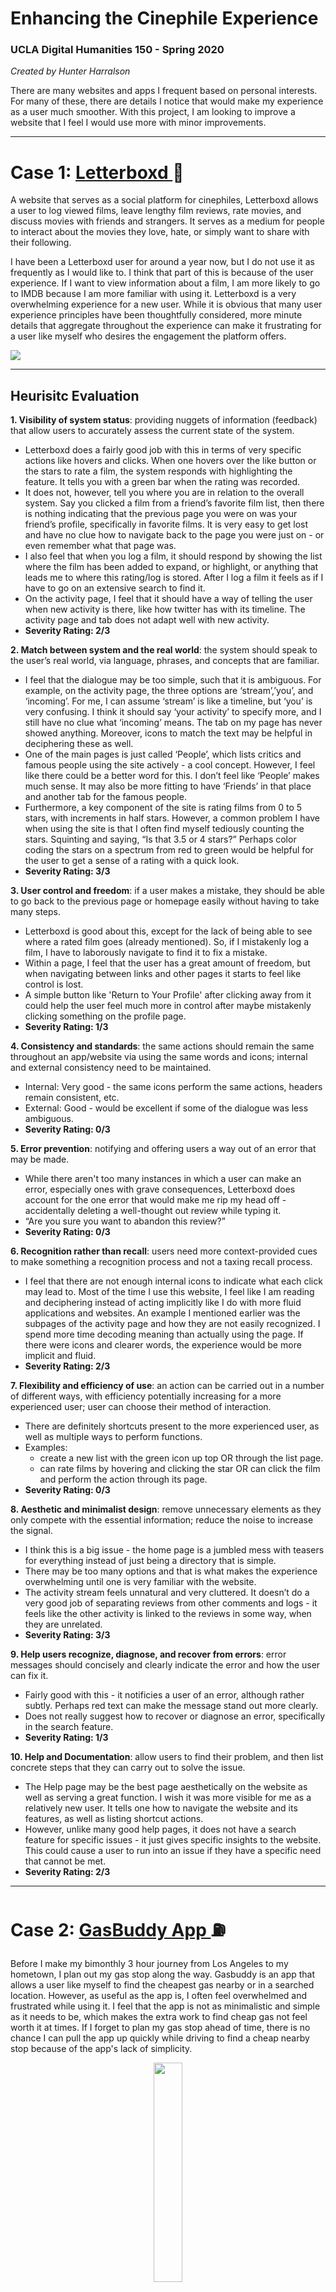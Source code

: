 # Enhancing the Cinephile Experience

### UCLA Digital Humanities 150 - Spring 2020

*Created by Hunter Harralson*

There are many websites and apps I frequent based on personal interests. For many of these, there are details I notice that would make my experience as a user much smoother. With this project, I am looking to improve a website that I feel I would use more with minor improvements.

---

# Case 1: <a href="http://letterboxd.com" target="_blank"> Letterboxd </a> :movie_camera:

A website that serves as a social platform for cinephiles, Letterboxd allows a user to log viewed films, leave lengthy film reviews, rate movies, and discuss movies with friends and strangers. It serves as a medium for people to interact about the movies they love, hate, or simply want to share with their following.

I have been a Letterboxd user for around a year now, but I do not use it as frequently as I would like to. I think that part of this is because of the user experience. If I want to view information about a film, I am more likely to go to IMDB because I am more familiar with using it. Letterboxd is a very overwhelming experience for a new user. While it is obvious that many user experience principles have been thoughtfully considered, more minute details that aggregate throughout the experience can make it frustrating for a user like myself who desires the engagement the platform offers. 

<img src="./Letterboxd-screenshot.png">

---

## Heurisitc Evaluation

**1. Visibility of system status**: providing nuggets of information (feedback) that allow users to accurately assess the current state of the system.

* Letterboxd does a fairly good job with this in terms of very specific actions like hovers and clicks. When one hovers over the like button or the stars to rate a film, the system responds with highlighting the feature. It tells you with a green bar when the rating was recorded. 
* It does not, however, tell you where you are in relation to the overall system. Say you clicked a film from a friend’s favorite film list, then there is nothing indicating that the previous page you were on was your friend’s profile, specifically in favorite films. It is very easy to get lost and have no clue how to navigate back to the page you were just on - or even remember what that page was. 
* I also feel that when you log a film, it should respond by showing the list where the film has been added to expand, or highlight, or anything that leads me to where this rating/log is stored. After I log a film it feels as if I have to go on an extensive search to find it. 
* On the activity page, I feel that it should have a way of telling the user when new activity is there, like how twitter has with its timeline. The activity page and tab does not adapt well with new activity.
* **Severity Rating: 2/3**

**2. Match between system and the real world**: the system should speak to the user’s real world, via language, phrases, and concepts that are familiar.

* I feel that the dialogue may be too simple, such that it is ambiguous. For example, on the activity page, the three options are ‘stream’,’you’, and ‘incoming’. For me, I can assume ‘stream’ is like a timeline, but ‘you’ is very confusing. I think it should say ‘your activity’ to specify more, and I still have no clue what ‘incoming’ means. The tab on my page has never showed anything. Moreover, icons to match the text may be helpful in deciphering these as well.  
* One of the main pages is just called ‘People’, which lists critics and famous people using the site actively - a cool concept. However, I feel like there could be a better word for this. I don’t feel like ‘People’ makes much sense. It may also be more fitting to have ‘Friends’ in that place and another tab for the famous people.
* Furthermore, a key component of the site is rating films from 0 to 5 stars, with increments in half stars. However, a common problem I have when using the site is that I often find myself tediously counting the stars. Squinting and saying, “Is that 3.5 or 4 stars?” Perhaps color coding the stars on a spectrum from red to green would be helpful for the user to get a sense of a rating with a quick look. 
* **Severity Rating: 3/3**

**3. User control and freedom**: if a user makes a mistake, they should be able to go back to the previous page or homepage easily without having to take many steps.

* Letterboxd is good about this, except for the lack of being able to see where a rated film goes (already mentioned). So, if I mistakenly log a film, I have to laborously navigate to find it to fix a mistake. 
* Within a page, I feel that the user has a great amount of freedom, but when navigating between links and other pages it starts to feel like control is lost. 
* A simple button like 'Return to Your Profile' after clicking away from it could help the user feel much more in control after maybe mistakenly clicking something on the profile page. 
* **Severity Rating: 1/3**

**4. Consistency and standards**: the same actions should remain the same throughout an app/website via using the same words and icons; internal and external consistency need to be maintained.

* Internal: Very good - the same icons perform the same actions, headers remain consistent, etc.
* External: Good - would be excellent if some of the dialogue was less ambiguous.
* **Severity Rating: 0/3**

**5. Error prevention**: notifying and offering users a way out of an error that may be made.

* While there aren't too many instances in which a user can make an error, especially ones with grave consequences, Letterboxd does account for the one error that would make me rip my head off - accidentally deleting a well-thought out review while typing it. 
* “Are you sure you want to abandon this review?”
* **Severity Rating: 0/3**

**6. Recognition rather than recall**: users need more context-provided cues to make something a recognition process and not a taxing recall process.

* I feel that there are not enough internal icons to indicate what each click may lead to. Most of the time I use this website, I feel like I am reading and deciphering instead of acting implicitly like I do with more fluid applications and websites. An example I mentioned earlier was the subpages of the activity page and how they are not easily recognized. I spend more time decoding meaning than actually using the page. If there were icons and clearer words, the experience would be more implicit and fluid. 
* **Severity Rating: 2/3**

**7. Flexibility and efficiency of use**: an action can be carried out in a number of different ways, with efficiency potentially increasing for a more experienced user; user can choose their method of interaction.

* There are definitely shortcuts present to the more experienced user, as well as multiple ways to perform functions. 
* Examples: 
  * create a new list with the green icon up top OR through the list page.
  * can rate films by hovering and clicking the star OR can click the film and perform the action through its page.
* **Severity Rating: 0/3**

**8. Aesthetic and minimalist design**: remove unnecessary elements as they only compete with the essential information; reduce the noise to increase the signal.

* I think this is a big issue - the home page is a jumbled mess with teasers for everything instead of just being a directory that is simple. 
* There may be too many options and that is what makes the experience overwhelming until one is very familiar with the website. 
* The activity stream feels unnatural and very cluttered. It doesn’t do a very good job of separating reviews from other comments and logs - it feels like the other activity is linked to the reviews in some way, when they are unrelated. 
* **Severity Rating: 3/3**

**9. Help users recognize, diagnose, and recover from errors**: error messages should concisely and clearly indicate the error and how the user can fix it.

* Fairly good with this - it notificies a user of an error, although rather subtly. Perhaps red text can make the message stand out more clearly.
* Does not really suggest how to recover or diagnose an error, specifically in the search feature.
* **Severity Rating: 1/3**

**10. Help and Documentation**: allow users to find their problem, and then list concrete steps that they can carry out to solve the issue. 

* The Help page may be the best page aesthetically on the website as well as serving a great function. I wish it was more visible for me as a relatively new user. It tells one how to navigate the website and its features, as well as listing shortcut actions. 
* However, unlike many good help pages, it does not have a search feature for specific issues - it just gives specific insights to the website. This could cause a user to run into an issue if they have a specific need that cannot be met. 
* **Severity Rating: 2/3**

---

# Case 2: <a href="http://gasbuddy.com" target="_blank"> GasBuddy App </a> :fuelpump:

Before I make my bimonthly 3 hour journey from Los Angeles to my hometown, I plan out my gas stop along the way. Gasbuddy is an app that allows a user like myself to find the cheapest gas nearby or in a searched location. However, as useful as the app is, I often feel overwhelmed and frustrated while using it. I feel that the app is not as minimalistic and simple as it needs to be, which makes the extra work to find cheap gas not feel worth it at times. If I forget to plan my gas stop ahead of time, there is no chance I can pull the app up quickly while driving to find a cheap nearby stop because of the app's lack of simplicity. 

<p align="center">
  <img src="./gasbuddy-screenshot.PNG" width="30%" height="30%">
</p>

---

## Heurisitc Evaluation


**1. Visibility of system status**: providing nuggets of information (feedback) that allow users to accurately assess the current state of the system.

* The system does a fantastic job of providing the user feedback on its status. For example, the current page icon is highlighted at the bottom of the scree, the drop down menu options change color to orange after clicking on one, the loading icon spins when a page is loading. Another good example of this is the rating system for a gas station, which shows a box has been completed on the left and tells a user there is more to be done with boxes to the right of the current box. One way to further inform the user would to have a little window showing how many boxes have been completed, such as "3/5 questions answered."
* **Severity Rating: 0/3**


**2. Match between system and the real world**: the system should speak to the user’s real world, via language, phrases, and concepts that are familiar.

* Gasbuddy is good about this. The language is very simple and straightforward, with tabs such as "FIND GAS" and simple icons that match that. 
* A good example is the "Give this station a rating" feature which displays three emoji faces with different emotions to match the user's experience at that gas station. I do think, however, that these emojis look like advertisements, which could be solved with another type of icon like thumbs up and down. 
* **Severity Rating: 3/3**

<p align="center">
  <img src="./gasbuddy_screenshot3.PNG" width="30%" height="30%">
</p>


**3. User control and freedom**: if a user makes a mistake, they should be able to go back to the previous page or homepage easily without having to take many steps.

* Big problem for me when I accidentally drag down to the map. The problem is that this gesture conflicts with the refresh one, so when I fidget with the app as I do with most, I end up on the map when I am just trying to keep busy while reviewing the prices. Dragging in the opposite direction to reverse this action only moves the map south, so it is hard to implicitly escape this map. 
* Rating a gas station: the user has to complete all minor questions that you may not have an opinion on, such as "How was the lighting?" In reality they should be able to opt out or skip those questions after leaving the overall rating. 
* Most of the time, the user does have a back arrow or an X at the top left to undo their previous action, which is very helpful.
* **Severity Rating: 2/3**

<p align="center">
  <img src="./gasbuddy_screenshot2.jpeg" width="30%" height="30%">
</p>


**4. Consistency and standards**: the same actions should remain the same throughout an app/website via using the same words and icons; internal and external consistency need to be maintained.

* Internal:  Decent - action buttons are orange throughout the app, but going back to the swipe-down gesture, it serves two conflicting purposes (refresh & visit map), which can be frustrating for the user.
* External: refresh with the drag down shortcut, stars system with colors, very simple icons, dialogue is simple and consistent. 
* **Severity Rating: 1/3**


**5. Error prevention**: notifying and offering users a way out of an error that may be made.

* There are not many instances in which the user could make a major error, except for writing a review. BUT, if you were to write a lengthy review and accidentally press the 'X' at the top left corner to escape, that review is gone forever without an error message. This is a huge problem that would frustrate a user immensely. 
* Also, with the in-app map feature, if you accidentally scroll to it, there is no 'X' to escape it like there is in the rest of the app. 
* **Severity Rating: 3/3**


**6. Recognition rather than recall**: users need more context-provided cues to make something a recognition process and not a taxing recall process.

* The whole app is great with the recognition rather than recall. I feel like I am not thinking too much while using it and rarely catch myself trying to understand what something means or what the action carried out will be. The only time is when I accidentally scroll to the map and have to find a way out of it, which is not an intuitive process.
* **Severity Rating: 1/3**


**7. Flexibility and efficiency of use**: an action can be carried out in a number of different ways, with efficiency potentially increasing for a more experienced user; user can choose their method of interaction.

* While the refresh drag-down shortcut is very useful and may seem intuitive to younger users familiar with Twitter and Instagram, there is no explicit refresh button for those unfamiliar with the shortcut. 
* Besides that, there are no other shortcuts for efficiency that more experienced users could take advantage of. However, I am not sure how necessary or useful these would be for such a simple and quick-use app.
* **Severity Rating: 1/3**


**8. Aesthetic and minimalist design**: remove unnecessary elements as they only compete with the essential information; reduce the noise to increase the signal.

* This is the biggest problem of the Gasbuddy experience for me. This is a very simple app idea that works best by not doing too much. As a user, I do not think that the additional tabs on the app are necessary, and frankly, I could do without all of them except "FIND GAS". Perhaps a tab that I would find very useful would be a forum in which users can search questions such as "Cheapest gas from LA to Bakersfield along the 99?" However, the app chooses to prioritize features like inputting my car details, which does not change the price of gas when I arrive at the station.
* Example: the Spread box at the top of the "FIND GAS" tab seems unncessary. I'm not sure who actually cares about the highest priced gas in their area. 
* Another example: Under the price tab, they list the user that reported the price, as if this were a social media platform where I care about who shares the info. I only care about the price. If it is not a reputable price, there is no way for me to tell based on the "BALI34" username listed below it. 
* The ads: I get that Gasbuddy has to turn a profit, but the ads make the entire experience feel clustered and unorganized. They are also very inconsistentlty placed and distract from the essential information. 
* The "FOR YOU" page - AKA the landing page. I feel like this should just be the Find Gas page instead of me having to navigative over to it.
* Even when rating a gas station, I feel like the additional questions such as "How was the coffee?" seems extra. There should only be one or two essential questions. 
* **Severity Rating: 3/3**


**9. Help users recognize, diagnose, and recover from errors**: error messages should concisely and clearly indicate the error and how the user can fix it.

* The app does a fine job with this. For example, if I try to report a price and put in $1.20 per gallon, the app asks if I am sure about this and then tells me why. 
* **Severity Rating: 0/3**

<p align="center">
  <img src="./gasbuddy_screenshot4.PNG" width="30%" height="30%">
</p>


**10. Help and Documentation**: allow users to find their problem, and then list concrete steps that they can carry out to solve the issue. 

* There is a help and FAQ page within the settings. It simply leaves a phone number and links users to the mobile website for FAQ and search setting (good) for issues. However, this help page is only relevant for a feature called "Park with GasBuddy", offering no help for issues with the app or finding cheap gas.
* In order to improve this, I think GasBuddy should have a help page for the entire experience and not just a feature that most users are not likely to use. However, this does not seem like too major an issue since the app is fairly intuitive and there aren't very many questions a user should have. 
* **Severity Rating: 1/3**

---

